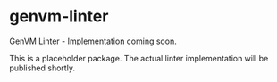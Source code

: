 # genvm-linter

GenVM Linter - Implementation coming soon.

This is a placeholder package. The actual linter implementation will be published shortly.
